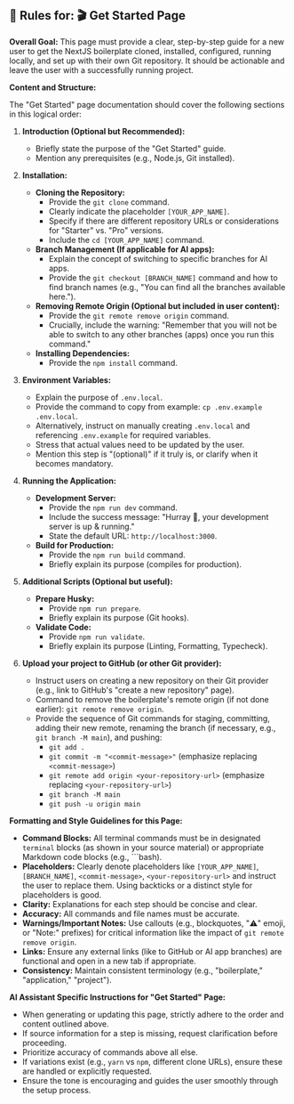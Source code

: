 ## 📜 Rules for: 🎬 Get Started Page

**Overall Goal:** This page must provide a clear, step-by-step guide for a new user to get the NextJS boilerplate cloned, installed, configured, running locally, and set up with their own Git repository. It should be actionable and leave the user with a successfully running project.

**Content and Structure:**

The "Get Started" page documentation should cover the following sections in this logical order:

1.  **Introduction (Optional but Recommended):**
    * Briefly state the purpose of the "Get Started" guide.
    * Mention any prerequisites (e.g., Node.js, Git installed).

2.  **Installation:**
    * **Cloning the Repository:**
        * Provide the `git clone` command.
        * Clearly indicate the placeholder `[YOUR_APP_NAME]`.
        * Specify if there are different repository URLs or considerations for "Starter" vs. "Pro" versions.
        * Include the `cd [YOUR_APP_NAME]` command.
    * **Branch Management (If applicable for AI apps):**
        * Explain the concept of switching to specific branches for AI apps.
        * Provide the `git checkout [BRANCH_NAME]` command and how to find branch names (e.g., "You can find all the branches available here.").
    * **Removing Remote Origin (Optional but included in user content):**
        * Provide the `git remote remove origin` command.
        * Crucially, include the warning: "Remember that you will not be able to switch to any other branches (apps) once you run this command."
    * **Installing Dependencies:**
        * Provide the `npm install` command.

3.  **Environment Variables:**
    * Explain the purpose of `.env.local`.
    * Provide the command to copy from example: `cp .env.example .env.local`.
    * Alternatively, instruct on manually creating `.env.local` and referencing `.env.example` for required variables.
    * Stress that actual values need to be updated by the user.
    * Mention this step is "(optional)" if it truly is, or clarify when it becomes mandatory.

4.  **Running the Application:**
    * **Development Server:**
        * Provide the `npm run dev` command.
        * Include the success message: "Hurray 🎉, your development server is up & running."
        * State the default URL: `http://localhost:3000`.
    * **Build for Production:**
        * Provide the `npm run build` command.
        * Briefly explain its purpose (compiles for production).

5.  **Additional Scripts (Optional but useful):**
    * **Prepare Husky:**
        * Provide `npm run prepare`.
        * Briefly explain its purpose (Git hooks).
    * **Validate Code:**
        * Provide `npm run validate`.
        * Briefly explain its purpose (Linting, Formatting, Typecheck).

6.  **Upload your project to GitHub (or other Git provider):**
    * Instruct users on creating a new repository on their Git provider (e.g., link to GitHub's "create a new repository" page).
    * Command to remove the boilerplate's remote origin (if not done earlier): `git remote remove origin`.
    * Provide the sequence of Git commands for staging, committing, adding their new remote, renaming the branch (if necessary, e.g., `git branch -M main`), and pushing:
        * `git add .`
        * `git commit -m "<commit-message>"` (emphasize replacing `<commit-message>`)
        * `git remote add origin <your-repository-url>` (emphasize replacing `<your-repository-url>`)
        * `git branch -M main`
        * `git push -u origin main`

**Formatting and Style Guidelines for this Page:**

* **Command Blocks:** All terminal commands must be in designated `terminal` blocks (as shown in your source material) or appropriate Markdown code blocks (e.g., ```bash).
* **Placeholders:** Clearly denote placeholders like `[YOUR_APP_NAME]`, `[BRANCH_NAME]`, `<commit-message>`, `<your-repository-url>` and instruct the user to replace them. Using backticks or a distinct style for placeholders is good.
* **Clarity:** Explanations for each step should be concise and clear.
* **Accuracy:** All commands and file names must be accurate.
* **Warnings/Important Notes:** Use callouts (e.g., blockquotes, "⚠️" emoji, or "Note:" prefixes) for critical information like the impact of `git remote remove origin`.
* **Links:** Ensure any external links (like to GitHub or AI app branches) are functional and open in a new tab if appropriate.
* **Consistency:** Maintain consistent terminology (e.g., "boilerplate," "application," "project").

**AI Assistant Specific Instructions for "Get Started" Page:**

* When generating or updating this page, strictly adhere to the order and content outlined above.
* If source information for a step is missing, request clarification before proceeding.
* Prioritize accuracy of commands above all else.
* If variations exist (e.g., `yarn` vs `npm`, different clone URLs), ensure these are handled or explicitly requested.
* Ensure the tone is encouraging and guides the user smoothly through the setup process.